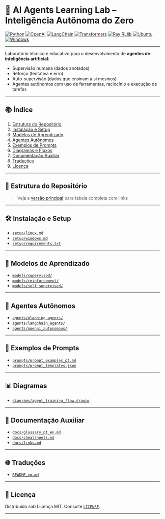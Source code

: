 # 🤖 AI Agents Learning Lab – Inteligência Autônoma do Zero

[![Python](https://img.shields.io/badge/Python-3.10+-blue?logo=python)](https://www.python.org/)
[![OpenAI](https://img.shields.io/badge/OpenAI-API-green?logo=openai)](https://platform.openai.com/)
[![LangChain](https://img.shields.io/badge/LangChain-Agents-purple)](https://www.langchain.com/)
[![Transformers](https://img.shields.io/badge/HuggingFace-Transformers-orange?logo=huggingface)](https://huggingface.co/)
[![Ray RLlib](https://img.shields.io/badge/Ray-RLlib-lightgrey)](https://docs.ray.io/en/latest/rllib/index.html)
[![Ubuntu](https://img.shields.io/badge/Linux-Ubuntu-yellow?logo=ubuntu)](https://ubuntu.com/)
[![Windows](https://img.shields.io/badge/Windows-OS-blue?logo=windows)](https://microsoft.com/)

---

Laboratório técnico e educativo para o desenvolvimento de **agentes de inteligência artificial**:

- Supervisão humana (dados anotados)
- Reforço (tentativa e erro)
- Auto-supervisão (dados que ensinam a si mesmos)
- Agentes autônomos com uso de ferramentas, raciocínio e execução de tarefas

---

## 📚 Índice

1. [Estrutura do Repositório](#estrutura-do-repositório)
2. [Instalação e Setup](#instalação-e-setup)
3. [Modelos de Aprendizado](#modelos-de-aprendizado)
4. [Agentes Autônomos](#agentes-autônomos)
5. [Exemplos de Prompts](#exemplos-de-prompts)
6. [Diagramas e Fluxos](#diagramas-e-fluxos)
7. [Documentação Auxiliar](#documentação-auxiliar)
8. [Traduções](#traduções)
9. [Licença](#licença)

---

## 📁 Estrutura do Repositório

> Veja a [versão principal](../README.md#estrutura-do-repositório--repo-structure) para tabela completa com links

---

## 🛠️ Instalação e Setup

- [`setup/linux.md`](../setup/linux.md)
- [`setup/windows.md`](../setup/windows.md)
- [`setup/requirements.txt`](../setup/requirements.txt)

---

## 🧠 Modelos de Aprendizado

- [`models/supervised/`](../models/supervised/)
- [`models/reinforcement/`](../models/reinforcement/)
- [`models/self_supervised/`](../models/self_supervised/)

---

## 🤖 Agentes Autônomos

- [`agents/planning_agents/`](../agents/planning_agents/)
- [`agents/langchain_agents/`](../agents/langchain_agents/)
- [`agents/openai_autonomous/`](../agents/openai_autonomous/)

---

## 📨 Exemplos de Prompts

- [`prompts/prompt_examples_pt.md`](../prompts/prompt_examples_pt.md)
- [`prompts/prompt_templates.json`](../prompts/prompt_templates.json)

---

## 📊 Diagramas

- [`diagrams/agent_training_flow.drawio`](../diagrams/agent_training_flow.drawio)

---

## 📎 Documentação Auxiliar

- [`docs/glossary_pt_en.md`](../docs/glossary_pt_en.md)
- [`docs/cheatsheets.md`](../docs/cheatsheets.md)
- [`docs/links.md`](../docs/links.md)

---

## 🌐 Traduções

- [`README_en.md`](README_en.md)

---

## 📄 Licença

Distribuído sob Licença MIT. Consulte [`LICENSE`](../LICENSE).

---
